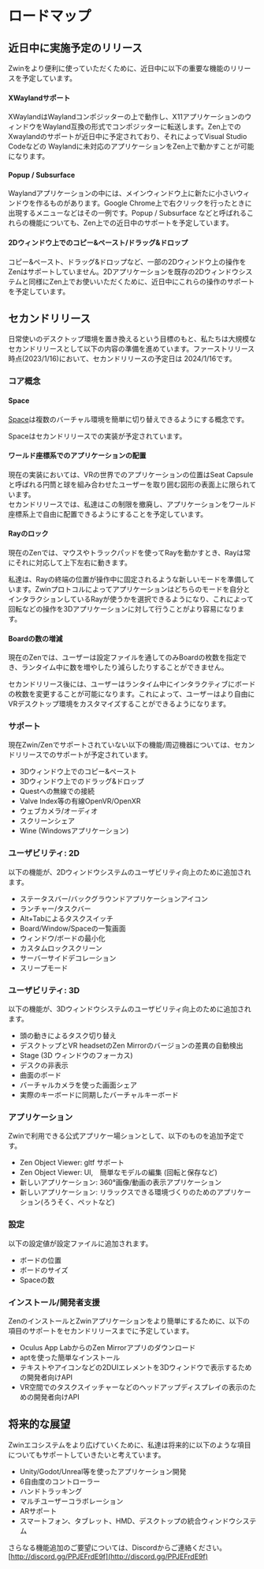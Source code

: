 # ロードマップ

## 近日中に実施予定のリリース

Zwinをより便利に使っていただくために、近日中に以下の重要な機能のリリースを予定しています。

#### XWaylandサポート

XWaylandはWaylandコンポジッターの上で動作し、X11アプリケーションのウィンドウをWayland互換の形式でコンポジッターに転送します。Zen上でのXwaylandのサポートが近日中に予定されており、それによってVisual Studio Codeなどの Waylandに未対応のアプリケーションをZen上で動かすことが可能になります。

#### Popup / Subsurface
Waylandアプリケーションの中には、メインウィンドウ上に新たに小さいウィンドウを作るものがあります。Google Chrome上で右クリックを行ったときに出現するメニューなどはその一例です。Popup / Subsurface などと呼ばれるこれらの機能についても、Zen上での近日中のサポートを予定しています。

#### 2Dウィンドウ上でのコピー&ペースト/ドラッグ&ドロップ
コピー&ペースト、ドラッグ&ドロップなど、一部の2Dウィンドウ上の操作をZenはサポートしていません。2Dアプリケーションを既存の2Dウィンドウシステムと同様にZen上でお使いいただくために、近日中にこれらの操作のサポートを予定しています。

## セカンドリリース
日常使いのデスクトップ環境を置き換えるという目標のもと、私たちは大規模なセカンドリリースとして以下の内容の準備を進めています。ファーストリリース時点(2023/1/16)において、セカンドリリースの予定日は 2024/1/16です。

### コア概念
#### Space
[Space](/ja/what_is_it/interactions_on_zen#space-(準備中))は複数のバーチャル環境を簡単に切り替えできるようにする概念です。 

Spaceはセカンドリリースでの実装が予定されています。

#### ワールド座標系でのアプリケーションの配置
現在の実装においては、VRの世界でのアプリケーションの位置はSeat Capsuleと呼ばれる円筒と球を組み合わせたユーザーを取り囲む図形の表面上に限られています。  
セカンドリリースでは、私達はこの制限を撤廃し、アプリケーションをワールド座標系上で自由に配置できるようにすることを予定しています。

#### Rayのロック
現在のZenでは、マウスやトラックパッドを使ってRayを動かすとき、Rayは常にそれに対応して上下左右に動きます。

私達は、Rayの終端の位置が操作中に固定されるような新しいモードを準備しています。Zwinプロトコルによってアプリケーションはどちらのモードを自分とインタラクションしているRayが使うかを選択できるようになり、これによって回転などの操作を3Dアプリケーションに対して行うことがより容易になります。

#### Boardの数の増減
現在のZenでは、ユーザーは設定ファイルを通してのみBoardの枚数を指定でき、ランタイム中に数を増やしたり減らしたりすることができません。

セカンドリリース後には、ユーザーはランタイム中にインタラクティブにボードの枚数を変更することが可能になります。これによって、ユーザーはより自由にVRデスクトップ環境をカスタマイズすることができるようになります。

### サポート
現在Zwin/Zenでサポートされていない以下の機能/周辺機器については、セカンドリリースでのサポートが予定されています。

- 3Dウィンドウ上でのコピー&ペースト
- 3Dウィンドウ上でのドラッグ&ドロップ
- Questへの無線での接続
- Valve Index等の有線OpenVR/OpenXR
- ウェブカメラ/オーディオ
- スクリーンシェア
- Wine (Windowsアプリケーション)

### ユーザビリティ: 2D
以下の機能が、2Dウィンドウシステムのユーザビリティ向上のために追加されます。

- ステータスバー/バックグラウンドアプリケーションアイコン
- ランチャー/タスクバー
- Alt+Tabによるタスクスイッチ
- Board/Window/Spaceの一覧画面
- ウィンドウ/ボードの最小化
- カスタムロックスクリーン
- サーバーサイドデコレーション
- スリープモード

### ユーザビリティ: 3D
以下の機能が、3Dウィンドウシステムのユーザビリティ向上のために追加されます。

- 頭の動きによるタスク切り替え
- デスクトップとVR headsetのZen Mirrorのバージョンの差異の自動検出
- Stage (3D ウィンドウのフォーカス)
- デスクの非表示
- 曲面のボード
- バーチャルカメラを使った画面シェア
- 実際のキーボードに同期したバーチャルキーボード

### アプリケーション
Zwinで利用できる公式アプリケー場ションとして、以下のものを追加予定です。

- Zen Object Viewer: gltf サポート
- Zen Object Viewer: UI,　簡単なモデルの編集 (回転と保存など)
- 新しいアプリケーション: 360°画像/動画の表示アプリケーション
- 新しいアプリケーション: リラックスできる環境づくりのためのアプリケーション(ろうそく、ペットなど)

### 設定
以下の設定値が設定ファイルに追加されます。

- ボードの位置
- ボードのサイズ
- Spaceの数

### インストール/開発者支援
ZenのインストールとZwinアプリケーションをより簡単にするために、以下の項目のサポートをセカンドリリースまでに予定しています。

- Oculus App LabからのZen Mirrorアプリのダウンロード
- aptを使った簡単なインストール
- テキストやアイコンなどの2DUIエレメントを3Dウィンドウで表示するための開発者向けAPI
- VR空間でのタスクスイッチャーなどのヘッドアップディスプレイの表示のための開発者向けAPI

## 将来的な展望
Zwinエコシステムをより広げていくために、私達は将来的に以下のような項目についてもサポートしていきたいと考えています。

- Unity/Godot/Unreal等を使ったアプリケーション開発
- 6自由度のコントローラー
- ハンドトラッキング
- マルチユーザーコラボレーション
- ARサポート
- スマートフォン、タブレット、HMD、デスクトップの統合ウィンドウシステム


さらなる機能追加のご要望については、Discordからご連絡ください。
[http://discord.gg/PPJEFrdE9f](http://discord.gg/PPJEFrdE9f)